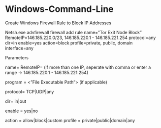 # Windows-Command-Line

Create Windows Firewall Rule to Block IP Addresses

Netsh.exe advfirewall firewall add rule name=”Tor Exit Node Block” RemoteIP=146.185.220.0/23, 146.185.220.1 - 146.185.221.254  protocol=any dir=in enable=yes action=block profile=private, public, domain interface=any

Parameters

name= <Name of the rule>
RemoteIP= <Public IP Address> (if more than one IP, seperate with comma or enter a range -> 146.185.220.1 - 146.185.221.254)

program = <”File Executable Path”> (if applicable)

protocol= TCP|UDP|any

dir= in|out

enable = yes|no

action = allow|block|custom
profile = private|public|domain|any
